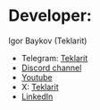 # Developer:

Igor Baykov (Teklarit)

- Telegram: [Teklarit](https://t.me/Teklarit)
- [Discord channel](https://discord.gg/7MxMhuYq)
- [Youtube](https://www.youtube.com/@Teklarit)
- X: [Teklarit](https://x.com/Teklarit)
- [LinkedIn](https://www.linkedin.com/in/igor-baykov-7a7b9a178/)
